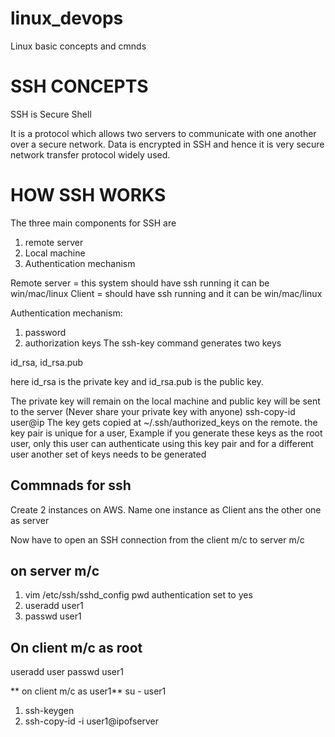 # linux_devops
Linux basic concepts and cmnds
# SSH CONCEPTS

SSH is Secure Shell 

It is a protocol which allows two servers to communicate with one another over a secure network.
Data is encrypted in SSH and hence it is very secure network transfer protocol widely used.

# HOW SSH WORKS

The three main components for SSH are
1) remote server
2) Local machine
3) Authentication mechanism

Remote server = this system should have ssh running it can be win/mac/linux
Client = should have ssh running and it can be win/mac/linux

Authentication mechanism:
1) password
2) authorization keys
The ssh-key command generates two keys

id_rsa,
id_rsa.pub

here id_rsa is the private key and id_rsa.pub is the public key.

The private key will remain on the local machine and public key will be sent to the server
(Never share your private key with anyone)
ssh-copy-id user@ip
The key gets copied at ~/.ssh/authorized_keys on the remote. 
the key pair is unique for a user, Example if you generate these keys as the root user, only this user can authenticate using this key pair and for a different user another set of keys needs to be generated

## Commnads for ssh 

Create 2 instances on AWS. Name one instance as Client ans the other one as server

Now have to open an SSH connection from the client m/c to server m/c

## on server m/c
 
1)  vim /etc/ssh/sshd_config
    pwd authentication set to yes
2) useradd user1
3) passwd user1

## On client m/c as root
useradd user
passwd user1
 
** on client m/c as user1**
 su - user1

1)  ssh-keygen
2) ssh-copy-id -i user1@ipofserver




